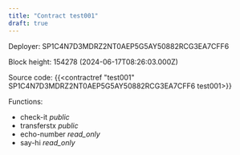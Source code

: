 ```yaml
---
title: "Contract test001"
draft: true
---
```

Deployer: SP1C4N7D3MDRZ2NT0AEP5G5AY50882RCG3EA7CFF6


 



Block height: 154278 (2024-06-17T08:26:03.000Z)

Source code: {{<contractref "test001" SP1C4N7D3MDRZ2NT0AEP5G5AY50882RCG3EA7CFF6 test001>}}

Functions:

* check-it _public_
* transferstx _public_
* echo-number _read_only_
* say-hi _read_only_
